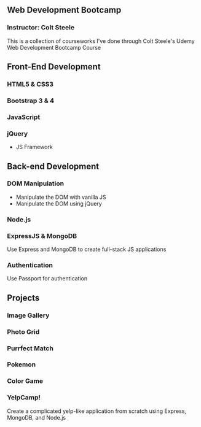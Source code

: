 ## Web Development Bootcamp
### Instructor: Colt Steele

This is a collection of courseworks I've done through Colt Steele's Udemy Web Development Bootcamp Course

## Front-End Development

### HTML5 & CSS3

### Bootstrap 3 & 4

### JavaScript 
### jQuery
- JS Framework

## Back-end Development

### DOM Manipulation

- Manipulate the DOM with vanilla JS
- Manipulate the DOM using jQuery

### Node.js

### ExpressJS & MongoDB
Use Express and MongoDB to create full-stack JS applications

### Authentication
Use Passport for authentication 

## Projects
### Image Gallery

### Photo Grid


### Purrfect Match


### Pokemon 


### Color Game

### YelpCamp! 
Create a complicated yelp-like application from scratch using Express, MongoDB, and Node.js 

